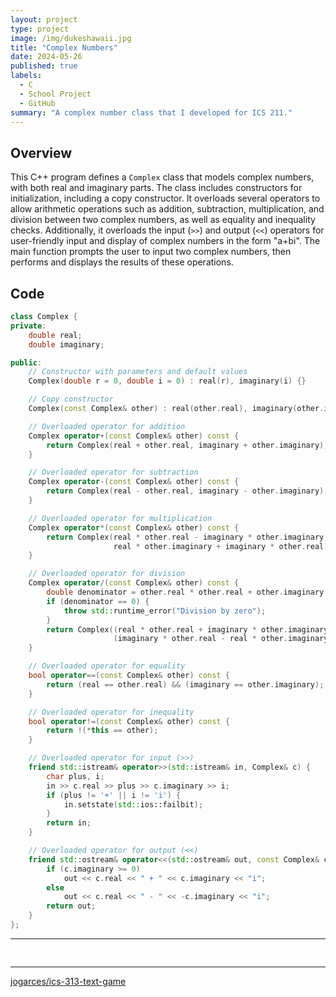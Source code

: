 ```yaml
---
layout: project
type: project
image: /img/dukeshawaii.jpg
title: "Complex Numbers"
date: 2024-05-26
published: true
labels:
  - C
  - School Project
  - GitHub
summary: "A complex number class that I developed for ICS 211."
---
```


## Overview

This C++ program defines a `Complex` class that models complex numbers, with both real and imaginary parts. 
The class includes constructors for initialization, including a copy constructor. 
It overloads several operators to allow arithmetic operations such as addition, subtraction, multiplication, and division between two complex numbers, 
as well as equality and inequality checks. Additionally, it overloads the input (`>>`) and output (`<<`) 
operators for user-friendly input and display of complex numbers in the form "a+bi". The main function prompts the user to input two complex numbers, 
then performs and displays the results of these operations.

## Code

```cpp
class Complex {
private:
    double real;
    double imaginary;

public:
    // Constructor with parameters and default values
    Complex(double r = 0, double i = 0) : real(r), imaginary(i) {}

    // Copy constructor
    Complex(const Complex& other) : real(other.real), imaginary(other.imaginary) {}

    // Overloaded operator for addition
    Complex operator+(const Complex& other) const {
        return Complex(real + other.real, imaginary + other.imaginary);
    }

    // Overloaded operator for subtraction
    Complex operator-(const Complex& other) const {
        return Complex(real - other.real, imaginary - other.imaginary);
    }

    // Overloaded operator for multiplication
    Complex operator*(const Complex& other) const {
        return Complex(real * other.real - imaginary * other.imaginary, 
                       real * other.imaginary + imaginary * other.real);
    }

    // Overloaded operator for division
    Complex operator/(const Complex& other) const {
        double denominator = other.real * other.real + other.imaginary * other.imaginary;
        if (denominator == 0) {
            throw std::runtime_error("Division by zero");
        }
        return Complex((real * other.real + imaginary * other.imaginary) / denominator,
                       (imaginary * other.real - real * other.imaginary) / denominator);
    }

    // Overloaded operator for equality
    bool operator==(const Complex& other) const {
        return (real == other.real) && (imaginary == other.imaginary);
    }

    // Overloaded operator for inequality
    bool operator!=(const Complex& other) const {
        return !(*this == other);
    }

    // Overloaded operator for input (>>)
    friend std::istream& operator>>(std::istream& in, Complex& c) {
        char plus, i;
        in >> c.real >> plus >> c.imaginary >> i;
        if (plus != '+' || i != 'i') {
            in.setstate(std::ios::failbit);
        }
        return in;
    }

    // Overloaded operator for output (<<)
    friend std::ostream& operator<<(std::ostream& out, const Complex& c) {
        if (c.imaginary >= 0)
            out << c.real << " + " << c.imaginary << "i";
        else
            out << c.real << " - " << -c.imaginary << "i";
        return out;
    }
};
```
<hr>

<pre>

</pre>

<hr>

<a href="https://github.com/jogarces/ics-313-text-game">
  <i class="large github icon" style="font-size: 200px; width: 200px; height: 200px;"></i> jogarces/ics-313-text-game
</a>
